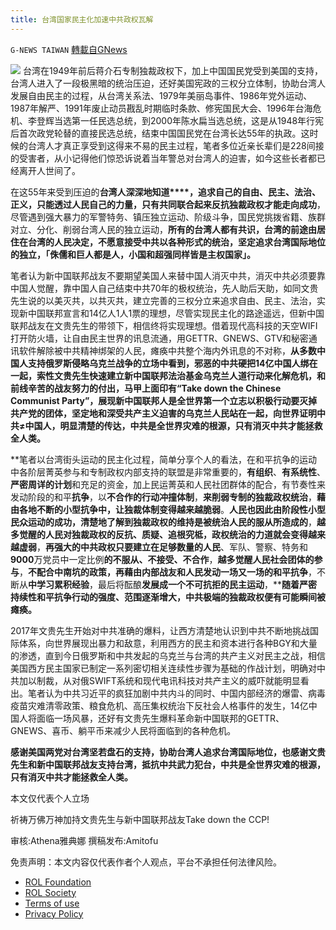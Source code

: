 ```yaml
---
title: 台湾国家民主化加速中共政权瓦解
---
```

`G-NEWS TAIWAN` [轉載自GNews](https://gnews.org/zh-hans/2256949/)

![](https://assets.gnews.org/wp-content/uploads/2022/03/dictatorship.jpg)
台湾在1949年前后蒋介石专制独裁政权下，加上中国国民党受到美国的支持，台湾人进入了一段极黑暗的统治压迫，还好美国宪政的三权分立体制，协助台湾人发展自由民主的过程，从台湾关系法、1979年美丽岛事件、1986年党外运动、1987年解严、1991年废止动员戡乱时期临时条款、修宪国民大会、1996年台海危机、李登辉当选第一任民选总统，到2000年陈水扁当选总统，这是从1948年行宪后首次政党轮替的直接民选总统，结束中国国民党在台湾长达55年的执政。这时候的台湾人才真正享受到这得来不易的民主过程，笔者多位近亲长辈们是228间接的受害者，从小记得他们惊恐诉说着当年警总对台湾人的迫害，如今这些长者都已经离开人世间了。

在这55年来受到压迫的**台湾人深深地知道****，****追求自己的自由****、****民主****、****法治****、正****义****，只能透过人民自己的力量，只有共同联合起来反抗独裁政权才能走向成功**，尽管遇到强大暴力的军警特务、镇压独立运动、阶级斗争，国民党挑拨省籍、族群对立、分化、削弱台湾人民的独立运动，**所有的台湾人都有共识，台湾的前途由居住在台湾的人民决定，不愿意接受中共以各种形式的统治，坚定追求台湾国际地位的独立，「侏儒和巨人都是人，小国和超强同样皆是主权国家」。**

笔者认为新中国联邦战友不要期望美国人来替中国人消灭中共，消灭中共必须要靠中国人觉醒，靠中国人自己结束中共70年的极权统治，先人助后天助，如同文贵先生说的以美灭共，以共灭共，建立完善的三权分立来追求自由、民主、法治，实现新中国联邦宣言和14亿人1人1票的理想，尽管实现民主化的路途遥远，但新中国联邦战友在文贵先生的带领下，相信终将实现理想。借着现代高科技的天空WIFI打开防火墙，让自由民主世界的讯息流通，用GETTR、GNEWS、GTV和秘密通讯软件解除被中共精神绑架的人民，瘫痪中共整个海内外讯息的不对称，**从多数中国人支持俄罗斯侵略乌克兰战争的立场中看到，邪恶的中共硬把****14****亿中国人绑在一起，索性文贵先生快速建立新中国联邦法治基金乌克兰人道行动来化解危机，和前线辛苦的战友努力的付出，马甲上面印有“****Take down the Chinese Communist Party****”，****展现****新中国联邦人是全世界第一个立志以积极行动要灭掉共产党的团体，坚定地和深受共产主义迫害的乌克兰人民站在一起，向世界证明中共≠中国人，明显清楚的传达，中共是全世界灾难的根源，只有消灭中共才能拯救全人类。**

**笔者以台湾街头运动的民主化过程，简单分享个人的看法，在和平抗争的运动中各阶层菁英参与和专制政权内部支持的联盟是非常重要的，****有组织****、****有系统性****、****严密周详的计划****和充足的资金，加上民运菁英和人民社团群体的配合，有节奏性来发动阶段的和平****抗争****，以****不合作的行动冲撞体制****，****来削弱专制的独裁政权统治****，****藉由各地不断的小型抗争中，让独裁体制变得越来越脆弱****。****人民也因此由阶段性小型民众运动的成功，清楚地了解到独裁政权的维持是被统治人民的服从所造成的****，****越多觉醒的人民对独裁政权的反抗、质疑、追根究柢，政权统治的力道就会变得越来越虚弱****，****再强大的中共政权只要建立在足够数量的人民****、军队、警察、特务和****9000****万党员中一定比例****的不服从、不接受、不合作****，****越多觉醒人民社会团体的参与****，****不配合中南坑的政策，再藉由内部战友和人民发动一场又一场的和平抗争****，不断从****中学习累积经验****，最后将酝酿****发展成一个不可抗拒的民主运动****，****随着严密持续性和平抗争行动的强度、范围逐渐增大，****中共****极端的独裁政权便有可能瞬间被瘫痪。**

2017年文贵先生开始对中共准确的爆料，让西方清楚地认识到中共不断地挑战国际体系，向世界展现出暴力和敌意，利用西方的民主和资本进行各种BGY和大量的渗透，直到今日俄罗斯和中共发起的乌克兰与台湾的共产主义对民主之战，相信美国西方民主国家已制定一系列密切相关连续性步骤为基础的作战计划，明确对中共加以制裁，从对俄SWIFT系统和现代电讯科技对共产主义的威吓就能明显看出。笔者认为中共习近平的疯狂加剧中共内斗的同时、中国内部经济的爆雷、病毒疫苗灾难清零政策、粮食危机、高压集权统治下反社会人格事件的发生，14亿中国人将面临一场风暴，还好有文贵先生爆料革命新中国联邦的GETTR、GNEWS、喜币、躺平币来减少人民将面临到的各种危机。

**感谢美国两党对台湾坚若盘石的支持，协助台湾人追求台湾国际地位，也感谢文贵先生和新中国联邦战友支持台湾，抵抗中共武力犯台，中共是全世界灾难的根源，只有消灭中共才能拯救全人类。**

本文仅代表个人立场

祈祷万佛万神加持文贵先生与新中国联邦战友Take down the CCP!

审核:Athena雅典娜 撰稿发布:Amitofu

 

免责声明：本文内容仅代表作者个人观点，平台不承担任何法律风险。

- [ROL Foundation](https://rolfoundation.org/)
- [ROL Society](https://rolsociety.org/)
- [Terms of use](https://gnews.org/terms-of-use-3/)
- [Privacy Policy](https://gnews.org/privacy-policy/)
